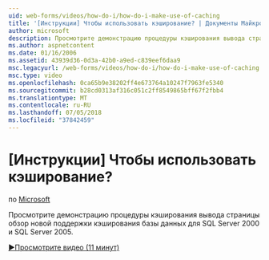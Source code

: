 ```yaml
---
uid: web-forms/videos/how-do-i/how-do-i-make-use-of-caching
title: '[Инструкции] Чтобы использовать кэширование? | Документы Майкрософт'
author: microsoft
description: Просмотрите демонстрацию процедуры кэширования вывода страницы обзор новой поддержки кэширования базы данных для SQL Server 2000 и SQL Server 2005.
ms.author: aspnetcontent
ms.date: 01/16/2006
ms.assetid: 43939d36-0d3a-42b0-a9ed-c839eef6daa9
msc.legacyurl: /web-forms/videos/how-do-i/how-do-i-make-use-of-caching
msc.type: video
ms.openlocfilehash: 0ca65b9e38202ff4e673764a10247f7963fe5340
ms.sourcegitcommit: b28cd0313af316c051c2ff8549865bff67f2fbb4
ms.translationtype: MT
ms.contentlocale: ru-RU
ms.lasthandoff: 07/05/2018
ms.locfileid: "37842459"
---
```

<a name="how-do-i-make-use-of-caching"></a>[Инструкции] Чтобы использовать кэширование?
====================
по [Microsoft](https://github.com/microsoft)

Просмотрите демонстрацию процедуры кэширования вывода страницы обзор новой поддержки кэширования базы данных для SQL Server 2000 и SQL Server 2005.

[&#9654;Просмотрите видео (11 минут)](https://channel9.msdn.com/Blogs/ASP-NET-Site-Videos/how-do-i-make-use-of-caching)
